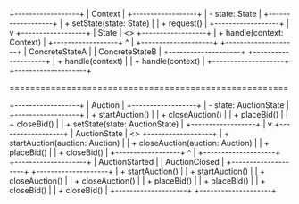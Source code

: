+------------------+
|    Context       |
+------------------+
| - state: State   |
+------------------+
| + setState(state: State) |
| + request()              |
+------------------+
|
v
+------------------+
|     State        | <<interface>>
+------------------+
| + handle(context: Context) |
+------------------+
^
|
+--------------------+       +--------------------+
|  ConcreteStateA    |       |  ConcreteStateB    |
+--------------------+       +--------------------+
| + handle(context)  |       | + handle(context)  |
+--------------------+       +--------------------+

======================================================

+------------------+
|     Auction      |
+------------------+
| - state: AuctionState |
+------------------+
| + startAuction() |
| + closeAuction() |
| + placeBid()     |
| + closeBid()     |
| + setState(state: AuctionState) |
+------------------+
|
v
+------------------+
|  AuctionState    | <<interface>>
+------------------+
| + startAuction(auction: Auction) |
| + closeAuction(auction: Auction) |
| + placeBid()                     |
| + closeBid()                     |
+------------------+
^
|
+--------------------+       +--------------------+
|  AuctionStarted    |       |  AuctionClosed     |
+--------------------+       +--------------------+
| + startAuction()   |       | + startAuction()   |
| + closeAuction()   |       | + closeAuction()   |
| + placeBid()       |       | + placeBid()       |
| + closeBid()       |       | + closeBid()       |
+--------------------+       +--------------------+